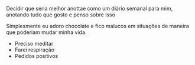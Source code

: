 Decidir que seria melhor anottae como um diário semanal para mim, anotando tudo que gosto e penso sobre isso

Simplesmente eu adoro chocolate e fico malucos em situações de maneira que poderiam mudar minha vida.

- Preciso meditar
- Farei respiração
- Pedidos positivos

